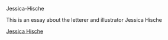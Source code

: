  Jessica-Hische
 
This is an essay about the letterer and illustrator Jessica Hische

[Jessica Hische](/MrZackrox/Jessica-Hische/jessica_hische.html)

